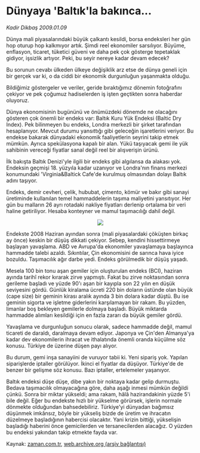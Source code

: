 # Dünyaya 'Baltık'la bakınca...

*Kadir Dikbaş 2009.01.09*

<tr><td class="metin" colspan="2" style="padding-top: 20px; padding-left: 5px; padding-right: 10px;">Dünya mali piyasalarındaki büyük çalkantı kesildi, borsa endeksleri her gün hop oturup hop kalkmıyor artık. Şimdi reel ekonomiler sarsılıyor. Büyüme, enflasyon, ticaret, tüketici güveni ve daha pek çok gösterge tepetaklak gidiyor, işsizlik artıyor. Peki, bu seyir nereye kadar devam edecek?</td></tr><tr><td class="metin" colspan="2" style="padding-top: 20px; padding-left: 5px; padding-right: 10px;"><p>Bu sorunun cevabı ülkeden ülkeye değişiklik arz etse de dünya geneli için bir gerçek var ki, o da ciddi bir ekonomik durgunluğun yaşanmakta olduğu.
<p>Bildiğimiz göstergeler ve veriler, geride bıraktığımız dönemin fotoğrafını çekiyor ve pek çoğumuz hadiselerden iş işten geçtikten sonra haberdar oluyoruz.
<p>Dünya ekonomisinin bugününü ve önümüzdeki dönemde ne olacağını gösteren çok önemli bir endeks var: Baltık Kuru Yük Endeksi (Baltic Dry Index). Pek bilinmeyen bu endeks, Londra merkezli bir şirket tarafından hesaplanıyor. Mevcut durumu yansıttığı gibi geleceğin işaretlerini veriyor. Bu endekse bakarak dünyadaki ekonomik faaliyetlerin seyrini takip etmek mümkün. Ayrıca spekülasyona kapalı bir alan. Yükü taşıyacak gemi ile yük sahibinin vereceği fiyatlar sanal değil reel bir alışverişin ürünü.
<p>İlk bakışta Baltık Denizi'yle ilgili bir endeks gibi algılansa da alakası yok. Endeksin geçmişi 18. yüzyıla kadar uzanıyor ve Londra'nın finans merkezi konumundaki 'Virginia&amp;Baltick Cafe'de kurulmuş olmasından dolayı Baltık adını taşıyor.
<p>Endeks, demir cevheri, çelik, hububat, çimento, kömür ve bakır gibi sanayi üretiminde kullanılan temel hammaddelerin taşıma maliyetini yansıtıyor. Her gün bu malların 26 ayrı rotadaki nakliye fiyatları derlenip ortalama bir veri haline getiriliyor. Hesaba konteyner ve mamul taşımacılığı dahil değil. 
<p>
<p align="center"><img border="0" src="http://web.archive.org/web/20090207045136im_/http://medya.zaman.com.tr/2009/01/09/kadirdikbas.gif"/>
<p>Endekste 2008 Haziran ayından sonra (mali piyasalardaki çöküşten birkaç ay önce) keskin bir düşüş dikkati çekiyor. Sebep, kendini hissettirmeye başlayan yavaşlama. ABD ve Avrupa'da ekonomiler yavaşlamaya başlayınca hammadde talebi azaldı. Sıkıntılar, Çin ekonomisini de sarınca hava iyice bozuldu. Taşımacılık ağır darbe yedi. Endeks görülmedik bir düşüş yaşadı.
<p>Mesela 100 bin tonu aşan gemiler için oluşturulan endeks (BCI), haziran ayında tarihî rekor kırarak zirve yapmıştı. Fakat bu zirve noktasından sonra gerileme başladı ve yüzde 90'ı aşan bir kayıpla son 22 yılın en düşük seviyesini gördü. Günlük kiralama ücreti 220 bin doların üstünde olan büyük (cape size) bir geminin kirası aralık ayında 3 bin dolara kadar düştü. Bu ise geminin sigorta ve işletme giderlerini karşılamayan bir rakam. Bu yüzden, limanlar boş bekleyen gemilerle dolmaya başladı. Büyük miktarda hammadde alımları kesildiği için en fazla zararı da büyük gemiler gördü.
<p>Yavaşlama ve durgunluğun sonucu olarak, sadece hammadde değil, mamul ticareti de daraldı, daralmaya devam ediyor. Japonya ve Çin'den Almanya'ya kadar dev ekonomilerin ihracat ve ithalatında önemli oranda küçülme söz konusu. Türkiye de üzerine düşen payı alıyor.
<p>Bu durum, gemi inşa sanayiini de vuruyor tabii ki. Yeni sipariş yok. Yapılan siparişlerde iptaller görülüyor. İkinci el fiyatlar da düşüyor. Türkiye'de de benzer bir gelişme söz konusu. Bazı iptaller, ertelemeler yaşanıyor.
<p>Baltık endeksi düşe düşe, dibe yakın bir noktaya kadar gelip durmuştu. Bedava taşımacılık olmayacağına göre, daha aşağı inmesi mümkün değildi çünkü. Sonra bir miktar yükseldi; ama rakam, hâlâ hazirandakinin yüzde 5'i bile değil. Eğer bu endekste hızlı bir yükselme görürsek, işlerin normale dönmekte olduğundan bahsedebiliriz. Türkiye'yi dünyadan bağımsız düşünmek imkânsız, böyle bir yükseliş bizde de üretim ve ihracatın düzelmeye başladığının habercisi olacaktır. Yani krizin bittiği, yükselişin başladığı haberini önce gemicilerden ve tersanecilerden alacağız. O yüzden bu endeksi yakından takip etmekte fayda var.<br/></p></p></p></p></p></p></p></p></p></p></p></p></td></tr>

Kaynak: [zaman.com.tr](http://zaman.com.tr/yazar.do?yazino=801441), [web.archive.org (arşiv bağlantısı)](http://web.archive.org/web/20090207045136/http://zaman.com.tr:80/yazar.do?yazino=801441)

